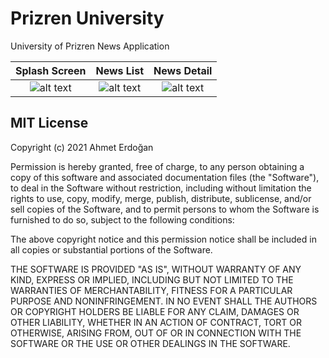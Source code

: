 # Prizren University
 University of Prizren News Application

Splash Screen                |  News List            | News Detail
:-------------------------:|:-------------------------:|:-------------------------:
![alt text](https://user-images.githubusercontent.com/48730205/109386861-f48ef280-78fd-11eb-9f35-07159b57547d.jpeg "Splash Screen")  |  ![alt text](https://user-images.githubusercontent.com/48730205/109386860-f35dc580-78fd-11eb-9f67-92c95a0ddc2d.jpeg "News List")  |  ![alt text](https://user-images.githubusercontent.com/48730205/109386858-f2c52f00-78fd-11eb-9230-dc12633ebde0.jpeg "News Detail")  

MIT License
----

Copyright (c) 2021 Ahmet Erdoğan

Permission is hereby granted, free of charge, to any person obtaining a copy
of this software and associated documentation files (the "Software"), to deal
in the Software without restriction, including without limitation the rights
to use, copy, modify, merge, publish, distribute, sublicense, and/or sell
copies of the Software, and to permit persons to whom the Software is
furnished to do so, subject to the following conditions:

The above copyright notice and this permission notice shall be included in all
copies or substantial portions of the Software.

THE SOFTWARE IS PROVIDED "AS IS", WITHOUT WARRANTY OF ANY KIND, EXPRESS OR
IMPLIED, INCLUDING BUT NOT LIMITED TO THE WARRANTIES OF MERCHANTABILITY,
FITNESS FOR A PARTICULAR PURPOSE AND NONINFRINGEMENT. IN NO EVENT SHALL THE
AUTHORS OR COPYRIGHT HOLDERS BE LIABLE FOR ANY CLAIM, DAMAGES OR OTHER
LIABILITY, WHETHER IN AN ACTION OF CONTRACT, TORT OR OTHERWISE, ARISING FROM,
OUT OF OR IN CONNECTION WITH THE SOFTWARE OR THE USE OR OTHER DEALINGS IN THE
SOFTWARE.
